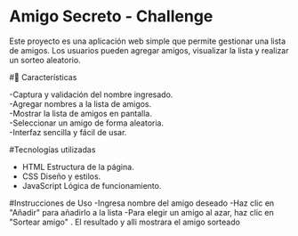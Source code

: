 # Amigo Secreto - Challenge

Este proyecto es una aplicación web simple que permite gestionar una lista de amigos. Los usuarios pueden agregar amigos, visualizar la lista y realizar un sorteo aleatorio.

#🚀 Características

-Captura y validación del nombre ingresado.  
-Agregar nombres a la lista de amigos.  
-Mostrar la lista de amigos en pantalla.  
-Seleccionar un amigo de forma aleatoria.  
-Interfaz sencilla y fácil de usar.

#Tecnologías utilizadas

- HTML Estructura de la página.  
- CSS  Diseño y estilos.  
- JavaScript Lógica de funcionamiento.  

#Instrucciones de Uso
-Ingresa nombre del amigo deseado
-Haz clic en "Añadir" para añadirlo a la lista
-Para elegir un amigo al azar, haz clic en "Sortear amigo" .
El resultado y alli mostrara el amigo sorteado
